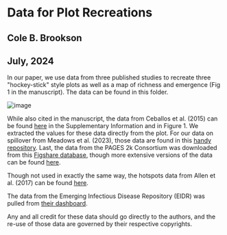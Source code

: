 # Data for Plot Recreations 
## Cole B. Brookson
## July, 2024

In our paper, we use data from three published studies to recreate three "hockey-stick" style plots as well as a map of richness and emergence (Fig 1 in the manuscript). The data can be found in this folder. 

![image]("figs/fig-1/figure-1.png")

While also cited in the manuscript, the data from Ceballos et al. (2015) can be found [here](https://www.science.org/doi/10.1126/sciadv.1400253) in the Supplementary Information and in Figure 1. We extracted the values for these data directly from the plot. For our data on spillover from Meadows et al. (2023), those data are found in this [handy repository](https://github.com/concentricbyginkgo/zoonotic_spillover_trend). Last, the data from the PAGES 2k Consortium was downloaded from this [Figshare database](https://figshare.com/articles/dataset/Reconstruction_ensemble_median_and_95_range/8143094), though more extensive versions of the data can be found [here](https://www.ncei.noaa.gov/access/paleo-search/study/21171). 

Though not used in exactly the same way, the hotspots data from Allen et al. (2017) can be found [here](https://www.nature.com/articles/s41467-017-00923-8).

The data from the Emerging Infectious Disease Repository (EIDR) was pulled from [their dashboard](https://eidr.ecohealthalliance.org/event-map).

Any and all credit for these data should go directly to the authors, and the re-use of those data are governed by their respective copyrights. 
